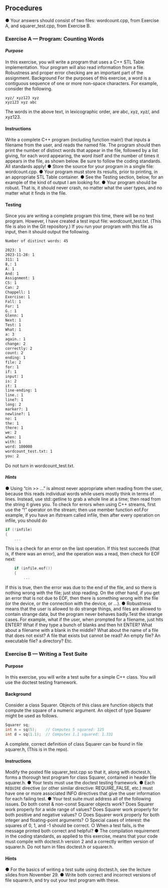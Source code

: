 ## Procedures
●	Your answers should consist of two files: wordcount.cpp, from Exercise A, and squarer_test.cpp, from Exercise B.

### Exercise A — Program: Counting Words

#### _Purpose_
In this exercise, you will write a program that uses a C++ STL Table implementation. Your program will also read information from a file. Robustness and proper error checking are an important part of the assignment.
Background
For the purposes of this exercise, a word is a contiguous sequence of one or more non-space characters.
For example, consider the following.
```
xyz/ xyz123 xyz
xyz123 xyz abc
```
The words in the above text, in lexicographic order, are abc, xyz, xyz/, and xyz123.
#### Instructions
Write a complete C++ program (including function main!) that inputs a filename from the user, and reads the named file. The program should then print the number of distinct words that appear in the file, followed by a list giving, for each word appearing, the word itself and the number of times it appears in the file, as shown below. Be sure to follow the coding standards. All standards apply!
●	Store the source for your program in a single file: wordcount.cpp.
●	Your program must store its results, prior to printing, in an appropriate STL Table container.
●	See the Testing section, below, for an example of the kind of output I am looking for.
●	Your program should be robust. That is, it should never crash, no matter what the user types, and no matter what it finds in the file.
#### __Testing__
Since you are writing a complete program this time, there will be no test program. However, I have created a test input file: wordcount_test.txt. (This file is also in the Git repository.) If you run your program with this file as input, then it should output the following.

```bash
Number of distinct words: 45

2023: 1
2023-11-28: 1
311: 1
8,: 1
A: 1
And: 1
Assignment: 1
CS: 1
Can: 2
Chappell: 1
Exercise: 1
Fall: 1
For: 1
G.: 1
Glenn: 1
Next: 1
Test: 1
What: 1
a: 3
again.: 1
change: 2
correctly: 2
count: 2
ending: 1
file: 2
for: 1
if: 1
input: 1
is: 2
it: 1
line-ending: 1
line.: 1
line?: 1
long: 2
marker?: 1
newline?: 1
no: 1
the: 1
there: 1
we: 2
when: 1
with: 1
word: 100000
wordcount_test.txt: 1
you: 2
```
Do not turn in wordcount_test.txt.

#### _Hints_
●	Using “cin >> ...” is almost never appropriate when reading from the user, because this reads individual words while users mostly think in terms of lines. Instead, use std::getline to grab a whole line at a time; then read from the string it gives you.
To check for errors when using C++ streams, first use the “!” operator on the stream; then use member function eof.For example, if you have an ifstream called infile, then after every operation on infile, you should do
```cpp
if (!infile)
{
    ...
```
This is a check for an error on the last operation. If this test succeeds (that is, if there was an error), and the operation was a read, then check for EOF next:
```cpp
    if (infile.eof())
    {
        ...
```
If this is true, then the error was due to the end of the file, and so there is nothing wrong with the file; just stop reading. On the other hand, if you get an error that is not due to EOF, then there is something wrong with the file (or the device, or the connection with the device, or ...).
●	Robustness means that the user is allowed to do strange things, and files are allowed to contain strange data, but the program never behaves badly.Test the strange cases. For example, what if the user, when prompted for a filename, just hits ENTER? What if they type a bunch of blanks and then hit ENTER? What about a filename with a blank in the middle? What about the name of a file that does not exist? A file that exists but cannot be read? An empty file? An executable file? a directory? Etc.



### Exercise B — Writing a Test Suite
#### Purpose
In this exercise, you will write a test suite for a simple C++ class. You will use the doctest testing framework.

#### Background
Consider a class Squarer. Objects of this class are function objects that compute the square of a numeric argument.
An object of type Squarer might be used as follows.
```cpp
Squarer sq;
int n = sq(5);    // Computes 5 squared: 125
int d = sq(1.1);  // Computes 1.1 squared: 1.331
```
A complete, correct definition of class Squarer can be found in file squarer.h, (This is in the repo).

#### Instructions
Modify the posted file squarer_test.cpp so that it, along with doctest.h, forms a thorough test program for class Squarer, contained in header file squarer.h.
●	Your tests must use the doctest testing framework.
●	Each `REQUIRE` directive (or other similar directive: REQUIRE_FALSE, etc.) must have one or more associated INFO directives that give the user information for each failing test.
●	Your test suite must address all of the following issues.
		Do both const & non-const Squarer objects work?
		Does Squarer work properly for a wide range of values?
		Does Squarer work properly for both positive and negative values?
○	Does Squarer work properly for both integer and floating-point arguments?
○	Special cases of interest: the squares of 0, 1, and -1 should be correct.
○	When a test fails, is the message printed both correct and helpful?
●	The compilation requirement in the coding standards, as applied to this exercise, means that your code must compile with doctest.h version 2 and a correctly written version of squarer.h.
Do not turn in files doctest.h or squarer.h.
#### Hints
●	For the basics of writing a test suite using doctest.h, see the lecture slides from November 29.
●	Write both correct and incorrect versions of file squarer.h, and try out your test program with these.
